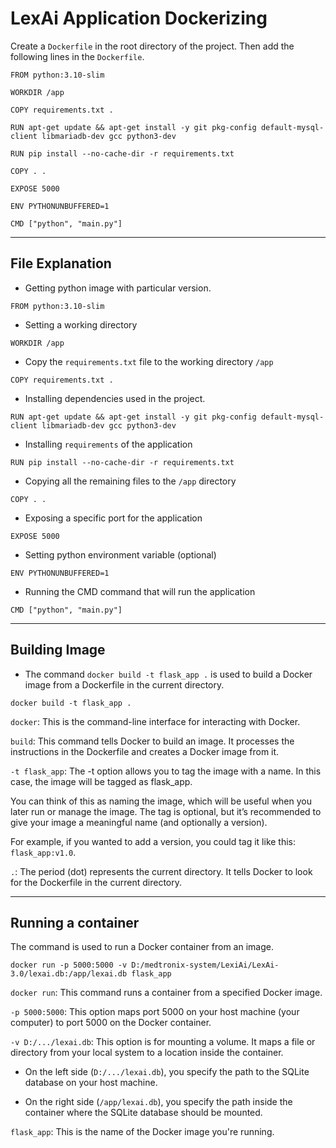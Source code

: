 # LexAi Application Dockerizing 

Create a `Dockerfile` in the root directory of the project. Then add the following lines in the `Dockerfile`.

```docker 
FROM python:3.10-slim

WORKDIR /app

COPY requirements.txt .

RUN apt-get update && apt-get install -y git pkg-config default-mysql-client libmariadb-dev gcc python3-dev

RUN pip install --no-cache-dir -r requirements.txt

COPY . .

EXPOSE 5000

ENV PYTHONUNBUFFERED=1

CMD ["python", "main.py"]

```

---

## File Explanation

- Getting python image with particular version.

``` docker
FROM python:3.10-slim
```
- Setting a working directory

```docker
WORKDIR /app
```
- Copy the `requirements.txt` file to the working directory `/app`

```docker
COPY requirements.txt .
```
- Installing dependencies used in the project.

```docker
RUN apt-get update && apt-get install -y git pkg-config default-mysql-client libmariadb-dev gcc python3-dev
```
- Installing `requirements` of the application

```docker
RUN pip install --no-cache-dir -r requirements.txt
```
- Copying all the remaining files to the `/app` directory

```docker
COPY . .
```
- Exposing a specific port for the application 

```docker
EXPOSE 5000
```
- Setting python environment variable (optional)

```docker
ENV PYTHONUNBUFFERED=1
```
- Running the CMD command that will run the application 

```docker
CMD ["python", "main.py"]
```

---

## Building Image

- The command `docker build -t flask_app .` is used to build a Docker image from a Dockerfile in the current directory.

```docker
docker build -t flask_app .
```
`docker`: This is the command-line interface for interacting with Docker.

`build`: This command tells Docker to build an image. It processes the instructions in the Dockerfile and creates a Docker image from it.

`-t flask_app`: The -t option allows you to tag the image with a name. In this case, the image will be tagged as flask_app. 

You can think of this as naming the image, which will be useful when you later run or manage the image. The tag is optional, but it’s recommended to give your image a meaningful name (and optionally a version).

For example, if you wanted to add a version, you could tag it like this: `flask_app:v1.0`.

`.`: The period (dot) represents the current directory. It tells Docker to look for the Dockerfile in the current directory.

---

## Running a container

The command is used to run a Docker container from an image.

```docker
docker run -p 5000:5000 -v D:/medtronix-system/LexiAi/LexAi-3.0/lexai.db:/app/lexai.db flask_app
```

`docker run`: This command runs a container from a specified Docker image.

`-p 5000:5000`: This option maps port 5000 on your host machine (your computer) to port 5000 on the Docker container.

`-v D:/.../lexai.db`: This option is for mounting a volume. It maps a file or directory from your local system to a location inside the container.

- On the left side (`D:/.../lexai.db`), you specify the path to the SQLite database on your host machine.

- On the right side (`/app/lexai.db`), you specify the path inside the container where the SQLite database should be mounted.

`flask_app`: This is the name of the Docker image you're running.
